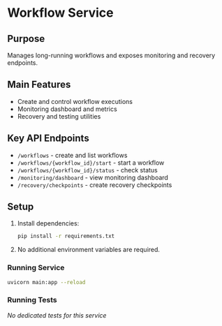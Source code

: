 # Workflow Service

## Purpose
Manages long-running workflows and exposes monitoring and recovery endpoints.

## Main Features
- Create and control workflow executions
- Monitoring dashboard and metrics
- Recovery and testing utilities

## Key API Endpoints
- `/workflows` - create and list workflows
- `/workflows/{workflow_id}/start` - start a workflow
- `/workflows/{workflow_id}/status` - check status
- `/monitoring/dashboard` - view monitoring dashboard
- `/recovery/checkpoints` - create recovery checkpoints

## Setup
1. Install dependencies:
   ```bash
   pip install -r requirements.txt
   ```
2. No additional environment variables are required.

### Running Service
```bash
uvicorn main:app --reload
```

### Running Tests
_No dedicated tests for this service_
